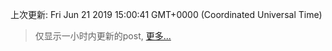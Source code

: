
  
 上次更新: Fri Jun 21 2019 15:00:41 GMT+0000 (Coordinated Universal Time) 

 > 仅显示一小时内更新的post, [更多...](screenshots/)
  